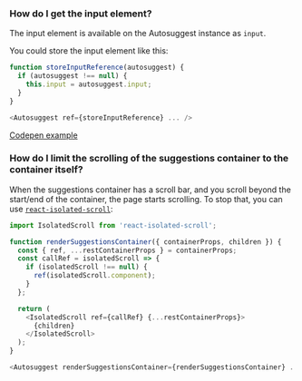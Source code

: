 <a name="gettingTheInputElement"></a>
### How do I get the input element?

The input element is available on the Autosuggest instance as `input`.

You could store the input element like this:

```js
function storeInputReference(autosuggest) {
  if (autosuggest !== null) {
    this.input = autosuggest.input;
  }
}

<Autosuggest ref={storeInputReference} ... />
```

[Codepen example](http://codepen.io/moroshko/pen/WryOMP)

<a name="limitSuggestionsContainerScrolling"></a>
### How do I limit the scrolling of the suggestions container to the container itself?

When the suggestions container has a scroll bar, and you scroll beyond the start/end of the container, the page starts scrolling. To stop that, you can use [`react-isolated-scroll`](https://github.com/markdalgleish/react-isolated-scroll):

```js
import IsolatedScroll from 'react-isolated-scroll';

function renderSuggestionsContainer({ containerProps, children }) {
  const { ref, ...restContainerProps } = containerProps;
  const callRef = isolatedScroll => {
    if (isolatedScroll !== null) {
      ref(isolatedScroll.component);
    }
  };

  return (
    <IsolatedScroll ref={callRef} {...restContainerProps}>
      {children}
    </IsolatedScroll>
  );
}

<Autosuggest renderSuggestionsContainer={renderSuggestionsContainer} ... />
```
